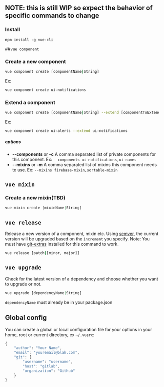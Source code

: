 
## NOTE: this is still WIP so expect the behavior of specific commands to change

### Install
```
npm install -g vue-cli
```

##```vue component```
### Create a new component
```bash
vue component create [componentName|String]
```
Ex:
```bash
vue component create ui-notifications
```

### Extend a component
```bash
vue component create [componentName|String] --extend [componentToExtend|String]
```
Ex:
```bash
vue component create ui-alerts --extend ui-notifications
```
##### options
* **--components** or **-c** A comma separated list of private components for this component. Ex: ```--components ui-notifications,ui-names```
* **--mixins** or **-m** A comma separated list of mixins this component needs to use. Ex: ```--mixins firebase-mixin,sortable-mixin```


## ```vue mixin```
### Create a new mixin(TBD)
```bash
vue mixin create [mixinName|String]
```

## ```vue release```
Release a new version of a component, mixin etc. Using [semver](https://www.npmjs.com/package/semver), the current version will be upgraded based on the ```increment``` you specify.
Note: You must have [git-extras](https://github.com/tj/git-extras) installed for this command to work.
```bash
vue release [patch|[minor, major]]
```

## ```vue upgrade```
Check for the latest version of a dependency and choose whether you want to upgrade or not.
```bash
vue upgrade [dependencyName|String]
```

```dependencyName``` must already be in your package.json

## Global config
You can create a global or local configuration file for your options in your home, root or current directory, ex ```~/.vuerc```:

```js
{
    "author": "Your Name",
    "email": "youremail@blah.com",
    "git": {
        "username": "username",
        "host": "gitlab",
        "organization": "Github"
    }
}
```